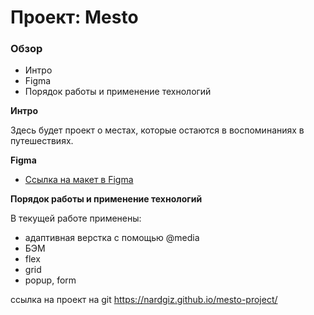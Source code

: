 # Проект: Mesto

### Обзор
* Интро
* Figma
* Порядок работы и применение технологий

**Интро**

Здесь будет проект о местах, которые остаются в воспоминаниях в путешествиях.

**Figma**

* [Ссылка на макет в Figma](https://www.figma.com/file/2cn9N9jSkmxD84oJik7xL7/JavaScript.-Sprint-4?node-id=0%3A1)

**Порядок работы и применение технологий**

В текущей работе применены:
- адаптивная верстка с помощью @media
- БЭМ
- flex
- grid
- popup, form

ссылка на проект на git
https://nardgiz.github.io/mesto-project/